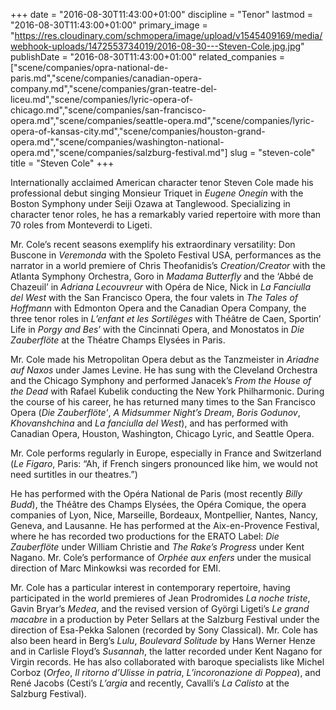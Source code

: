+++
date = "2016-08-30T11:43:00+01:00"
discipline = "Tenor"
lastmod = "2016-08-30T11:43:00+01:00"
primary_image = "https://res.cloudinary.com/schmopera/image/upload/v1545409169/media/webhook-uploads/1472553734019/2016-08-30---Steven-Cole.jpg.jpg"
publishDate = "2016-08-30T11:43:00+01:00"
related_companies = ["scene/companies/opra-national-de-paris.md","scene/companies/canadian-opera-company.md","scene/companies/gran-teatre-del-liceu.md","scene/companies/lyric-opera-of-chicago.md","scene/companies/san-francisco-opera.md","scene/companies/seattle-opera.md","scene/companies/lyric-opera-of-kansas-city.md","scene/companies/houston-grand-opera.md","scene/companies/washington-national-opera.md","scene/companies/salzburg-festival.md"]
slug = "steven-cole"
title = "Steven Cole"
+++

Internationally acclaimed American character tenor Steven Cole made his professional debut singing Monsieur Triquet in *Eugene Onegin* with the Boston Symphony under Seiji Ozawa at Tanglewood. Specializing in character tenor roles, he has a remarkably varied repertoire with more than 70 roles from Monteverdi to Ligeti.

Mr. Cole’s recent seasons exemplify his extraordinary versatility: Don Buscone in *Veremonda* with the Spoleto Festival USA, performances as the narrator in a world premiere of Chris Theofanidis’s *Creation/Creator* with the Atlanta Symphony Orchestra, Goro in *Madama Butterfly* and the ‘Abbé de Chazeuil’ in *Adriana Lecouvreur* with Opéra de Nice, Nick in *La Fanciulla del West* with the San Francisco Opera, the four valets in *The Tales of Hoffmann* with Edmonton Opera and the Canadian Opera Company, the three tenor roles in *L’enfant et les Sortilèges* with Théâtre de Caen, Sportin’ Life in *Porgy and Bes*’ with the Cincinnati Opera, and Monostatos in *Die Zauberflöte* at the Théatre Champs Elysées in Paris.

Mr. Cole made his Metropolitan Opera debut as the Tanzmeister in *Ariadne auf Naxos* under James Levine. He has sung with the Cleveland Orchestra and the Chicago Symphony and performed Janacek’s *From the House of the Dead* with Rafael Kubelik conducting the New York Philharmonic. During the course of his career, he has returned many times to the San Francisco Opera (*Die Zauberflöte'*, *A Midsummer Night’s Dream*, *Boris Godunov*, *Khovanshchina* and *La fanciulla del West*), and has performed with Canadian Opera, Houston, Washington, Chicago Lyric, and Seattle Opera. 

Mr. Cole performs regularly in Europe, especially in France and Switzerland (*Le Figaro*, Paris: “Ah, if French singers pronounced like him, we would not need surtitles in our theatres.”)

He has performed with the Opéra National de Paris (most recently *Billy Budd*), the Théâtre des Champs Elysées, the Opéra Comique, the opera companies of Lyon, Nice, Marseille, Bordeaux, Montpellier, Nantes, Nancy, Geneva, and Lausanne. He has performed at the Aix-en-Provence Festival, where he has recorded two productions for the ERATO Label: *Die Zauberflöte* under William Christie and *The Rake’s Progress* under Kent Nagano. Mr. Cole’s performance of *Orphée aux enfers* under the musical direction of Marc Minkowksi was recorded for EMI.

Mr. Cole has a particular interest in contemporary repertoire, having participated in the world premieres of Jean Prodromides *La noche triste*, Gavin Bryar’s *Medea*, and the revised version of Györgi Ligeti’s *Le grand macabre* in a production by Peter Sellars at the Salzburg Festival under the direction of Esa-Pekka Salonen (recorded by Sony Classical). Mr. Cole has also been heard in Berg’s *Lulu*, *Boulevard Solitude* by Hans Werner Henze and in Carlisle Floyd’s *Susannah*, the latter recorded under Kent Nagano for Virgin records. He has also collaborated with baroque specialists like Michel Corboz (*Orfeo*, *Il ritorno d’Ulisse in patria*, *L’incoronazione di Poppea*), and René Jacobs (Cesti’s *L’argia* and recently, Cavalli’s *La Calisto* at the Salzburg Festival).
